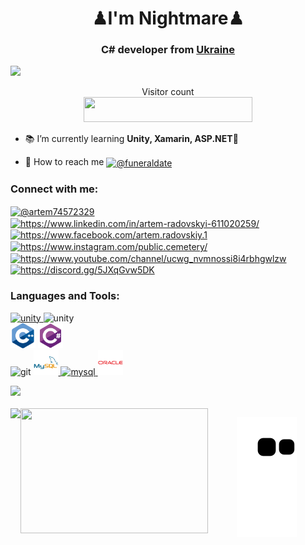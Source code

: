 
<h1 align="center">♟I'm Nightmare♟</h1>
<h3 align="center">C# developer from <a href="https://en.wikipedia.org/wiki/Ukraine"/>Ukraine</a></h3>

<p align="center>
  <a href="https://github.com/Ashutosh00710/github-readme-activity-graph">
    <img src="https://github-readme-activity-graph.vercel.app/graph?username=Kisonam&theme=github-compact&hide_border=true">
  </a>       
</p>


<p align="center" > 
  Visitor count
 <br>
  <img src="https://profile-counter.glitch.me/Kisonam/count.svg" width = "270" height = "40"/>
</p>

- 📚 I’m currently learning **Unity, Xamarin, ASP.NET**🔧

- 📮 How to reach me  <a href="https://t.me/Funeraldate" target="blank"><img align="center" src="https://www.vectorlogo.zone/logos/telegram/telegram-icon.svg" alt="@funeraldate" height="25" width="25" /></a>

<h3 align="left">Connect with me:</h3>
<p align="left">
<a href="https://twitter.com/@artem74572329" target="blank"><img align="center" src="https://raw.githubusercontent.com/rahuldkjain/github-profile-readme-generator/master/src/images/icons/Social/twitter.svg" alt="@artem74572329" height="30" width="40" /></a>
<a href="https://www.linkedin.com/in/artem-radovskyi-611020259/" target="blank"><img align="center" src="https://raw.githubusercontent.com/rahuldkjain/github-profile-readme-generator/master/src/images/icons/Social/linked-in-alt.svg" alt="https://www.linkedin.com/in/artem-radovskyi-611020259/" height="30" width="40" /></a>
<a href="https://fb.com/https://www.facebook.com/artem.radovskiy.1" target="blank"><img align="center" src="https://raw.githubusercontent.com/rahuldkjain/github-profile-readme-generator/master/src/images/icons/Social/facebook.svg" alt="https://www.facebook.com/artem.radovskiy.1" height="30" width="40" /></a>
<a href="https://instagram.com/https://www.instagram.com/public.cemetery/" target="blank"><img align="center" src="https://raw.githubusercontent.com/rahuldkjain/github-profile-readme-generator/master/src/images/icons/Social/instagram.svg" alt="https://www.instagram.com/public.cemetery/" height="30" width="40" /></a>
<a href="https://www.youtube.com/@nightmarestudio387" target="blank"><img align="center" src="https://raw.githubusercontent.com/rahuldkjain/github-profile-readme-generator/master/src/images/icons/Social/youtube.svg" alt="https://www.youtube.com/channel/ucwg_nvmnossi8i4rbhgwlzw" height="30" width="40" /></a>
<a href="https://discord.gg/https://discord.gg/5JXqGvw5DK" target="blank"><img align="center" src="https://raw.githubusercontent.com/rahuldkjain/github-profile-readme-generator/master/src/images/icons/Social/discord.svg" alt="https://discord.gg/5JXqGvw5DK" height="30" width="40" /></a>
</p>

<h3 align="left">Languages and Tools:</h3>
<p align="left">
<a href="https://unity.com/" target="_blank" rel="noreferrer">
<img src="https://www.vectorlogo.zone/logos/unity3d/unity3d-icon.svg" alt="unity" width="40" height="40"/> </a>
  <img src="https://www.cleverbit.software/wp-content/uploads/2020/09/Icons-04.png" alt="unity" width="40" height="40"/>
<br>
 
<img src="https://raw.githubusercontent.com/devicons/devicon/master/icons/cplusplus/cplusplus-original.svg" alt="cplusplus" width="40" height="40"/> 
</a> <a href="https://www.w3schools.com/cs/" target="_blank" rel="noreferrer"> 
<img src="https://raw.githubusercontent.com/devicons/devicon/master/icons/csharp/csharp-original.svg" alt="csharp" width="40" height="40"/></a> 
<br>
<img src="https://www.vectorlogo.zone/logos/git-scm/git-scm-icon.svg" alt="git" width="40" height="40"/> </a> <a href="https://www.linux.org/" target="_blank" rel="noreferrer"> 
</a> <a href="https://www.mysql.com/" target="_blank" rel="noreferrer"> <img src="https://raw.githubusercontent.com/devicons/devicon/master/icons/mysql/mysql-original-wordmark.svg" alt="mysql" width="40" height="40"/> </a>
</a> <a href="https://www.microsoft.com/pl-pl/sql-server/sql-server-downloads" target="_blank" rel="noreferrer"> <img src="https://fs.siteor.com/javatech/files/layout/assan/vavatech/img/content/ms_server_bez_tla.png" alt="mysql" width="40" height="40"/> </a>
<a href="https://www.oracle.com/" target="_blank" rel="noreferrer"> 
<img src="https://raw.githubusercontent.com/devicons/devicon/master/icons/oracle/oracle-original.svg" alt="oracle" width="40" height="40"/> </a>
</p>
<div align="left">
  <img src="https://github-profile-summary-cards.vercel.app/api/cards/profile-details?username=Kisonam&theme=dark">
</div>
<br/>
  <div >
    <img align="left" src="https://github-profile-summary-cards.vercel.app/api/cards/stats?username=Kisonam&theme=dark">
    <img align="left" height=200px width=300px 
         src="https://github-readme-stats.vercel.app/api/top-langs/?username=Kisonam&hide_progress=false&theme=dark&hide_border=true">
    </div>



<p align="center">
  <img alig src="https://github.com/Kisonam/Kisonam/blob/output/github-contribution-grid-snake.svg" />
</p>
